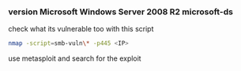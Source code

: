 ### version Microsoft Windows Server 2008 R2 microsoft-ds

check what its vulnerable too with this script


```bash
nmap -script=smb-vuln\* -p445 <IP>

```

use metasploit and search for the exploit
